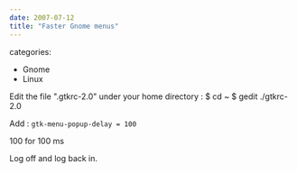 ```yaml
---
date: 2007-07-12
title: "Faster Gnome menus"
---
```








categories:
- Gnome
- Linux


Edit the file ".gtkrc-2.0" under your home directory :
$ cd ~
$ gedit ./gtkrc-2.0

Add :
`gtk-menu-popup-delay = 100`

100 for 100 ms

Log off and log back in.

